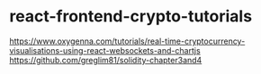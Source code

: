# react-frontend-crypto-tutorials

https://www.oxygenna.com/tutorials/real-time-cryptocurrency-visualisations-using-react-websockets-and-chartjs
https://github.com/greglim81/solidity-chapter3and4
